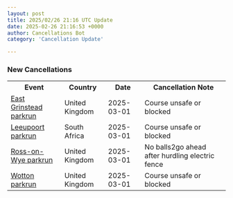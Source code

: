 ```yaml
---
layout: post
title: 2025/02/26 21:16 UTC Update
date: 2025-02-26 21:16:53 +0000
author: Cancellations Bot
category: 'Cancellation Update'

---
```


<h3>New Cancellations</h3>
<div class='hscrollable'>
<table style='width: 100%'>
    <tr>
        <th>Event</th>
        <th>Country</th>
        <th>Date</th>
        <th>Cancellation Note</th>
    </tr>
    <tr>
        <td><a href="https://www.parkrun.org.uk/eastgrinstead">East Grinstead parkrun</a></td>
        <td>United Kingdom</td>
        <td>2025-03-01</td>
        <td>Course unsafe or blocked</td>
    </tr>
    <tr>
        <td><a href="https://www.parkrun.co.za/leeupoort">Leeupoort parkrun</a></td>
        <td>South Africa</td>
        <td>2025-03-01</td>
        <td>Course unsafe or blocked</td>
    </tr>
    <tr>
        <td><a href="https://www.parkrun.org.uk/rossonwye">Ross-on-Wye parkrun</a></td>
        <td>United Kingdom</td>
        <td>2025-03-01</td>
        <td>No balls2go ahead after hurdling electric fence</td>
    </tr>
    <tr>
        <td><a href="https://www.parkrun.org.uk/wotton">Wotton parkrun</a></td>
        <td>United Kingdom</td>
        <td>2025-03-01</td>
        <td>Course unsafe or blocked</td>
    </tr>
</table>
</div>
